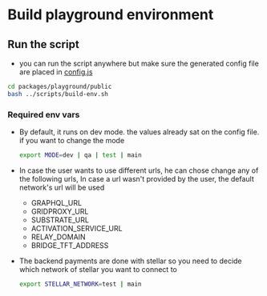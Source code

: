 # Build playground environment

## Run the script

- you can run the script anywhere but make sure the generated config file are placed in [config.js](../public/config.js)

```bash
cd packages/playground/public
bash ../scripts/build-env.sh
```

### Required env vars

- By default, it runs on dev mode. the values already sat on the config file. if you want to change the mode

  ```bash
  export MODE=dev | qa | test | main
  ```

- In case the user wants to use different urls, he can chose change any of the following urls, In case a url wasn't provided by the user, the default network's url will be used

  - GRAPHQL_URL
  - GRIDPROXY_URL
  - SUBSTRATE_URL
  - ACTIVATION_SERVICE_URL
  - RELAY_DOMAIN
  - BRIDGE_TFT_ADDRESS

- The backend payments are done with stellar so you need to decide which network of stellar you want to connect to

  ```bash
  export STELLAR_NETWORK=test | main
  ```
